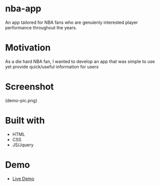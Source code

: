 # nba-app

An app tailored for NBA fans who are genuienly interested player performance throughout the years.

# Motivation

As a die hard NBA fan, I wanted to develop an app that was simple to use yet provide quick/useful information for users

# Screenshot

(demo-pic.png)



# Built with

* HTML
* CSS
* JS/Jquery


# Demo

- [Live Demo](https://kurisuhehe.github.io/nba-app/)
